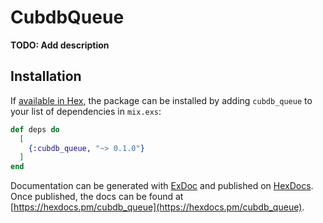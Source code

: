 # CubdbQueue

**TODO: Add description**

## Installation

If [available in Hex](https://hex.pm/docs/publish), the package can be installed
by adding `cubdb_queue` to your list of dependencies in `mix.exs`:

```elixir
def deps do
  [
    {:cubdb_queue, "~> 0.1.0"}
  ]
end
```

Documentation can be generated with [ExDoc](https://github.com/elixir-lang/ex_doc)
and published on [HexDocs](https://hexdocs.pm). Once published, the docs can
be found at [https://hexdocs.pm/cubdb_queue](https://hexdocs.pm/cubdb_queue).

